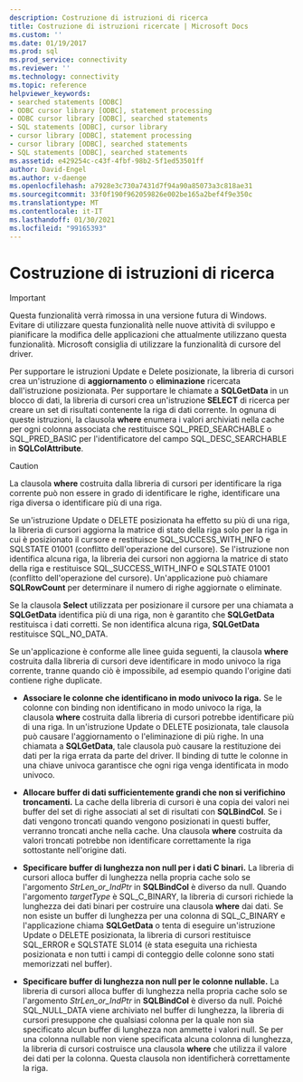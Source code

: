 ```yaml
---
description: Costruzione di istruzioni di ricerca
title: Costruzione di istruzioni ricercate | Microsoft Docs
ms.custom: ''
ms.date: 01/19/2017
ms.prod: sql
ms.prod_service: connectivity
ms.reviewer: ''
ms.technology: connectivity
ms.topic: reference
helpviewer_keywords:
- searched statements [ODBC]
- ODBC cursor library [ODBC], statement processing
- ODBC cursor library [ODBC], searched statements
- SQL statements [ODBC], cursor library
- cursor library [ODBC], statement processing
- cursor library [ODBC], searched statements
- SQL statements [ODBC], searched statements
ms.assetid: e429254c-c43f-4fbf-98b2-5f1ed53501ff
author: David-Engel
ms.author: v-daenge
ms.openlocfilehash: a7928e3c730a7431d7f94a90a85073a3c818ae31
ms.sourcegitcommit: 33f0f190f962059826e002be165a2bef4f9e350c
ms.translationtype: MT
ms.contentlocale: it-IT
ms.lasthandoff: 01/30/2021
ms.locfileid: "99165393"
---
```

# <a name="constructing-searched-statements"></a>Costruzione di istruzioni di ricerca
> [!IMPORTANT]  
>  Questa funzionalità verrà rimossa in una versione futura di Windows. Evitare di utilizzare questa funzionalità nelle nuove attività di sviluppo e pianificare la modifica delle applicazioni che attualmente utilizzano questa funzionalità. Microsoft consiglia di utilizzare la funzionalità di cursore del driver.  
  
 Per supportare le istruzioni Update e Delete posizionate, la libreria di cursori crea un'istruzione di **aggiornamento** o **eliminazione** ricercata dall'istruzione posizionata. Per supportare le chiamate a **SQLGetData** in un blocco di dati, la libreria di cursori crea un'istruzione **SELECT** di ricerca per creare un set di risultati contenente la riga di dati corrente. In ognuna di queste istruzioni, la clausola **where** enumera i valori archiviati nella cache per ogni colonna associata che restituisce SQL_PRED_SEARCHABLE o SQL_PRED_BASIC per l'identificatore del campo SQL_DESC_SEARCHABLE in **SQLColAttribute**.  
  
> [!CAUTION]  
>  La clausola **where** costruita dalla libreria di cursori per identificare la riga corrente può non essere in grado di identificare le righe, identificare una riga diversa o identificare più di una riga.  
  
 Se un'istruzione Update o DELETE posizionata ha effetto su più di una riga, la libreria di cursori aggiorna la matrice di stato della riga solo per la riga in cui è posizionato il cursore e restituisce SQL_SUCCESS_WITH_INFO e SQLSTATE 01001 (conflitto dell'operazione del cursore). Se l'istruzione non identifica alcuna riga, la libreria dei cursori non aggiorna la matrice di stato della riga e restituisce SQL_SUCCESS_WITH_INFO e SQLSTATE 01001 (conflitto dell'operazione del cursore). Un'applicazione può chiamare **SQLRowCount** per determinare il numero di righe aggiornate o eliminate.  
  
 Se la clausola **Select** utilizzata per posizionare il cursore per una chiamata a **SQLGetData** identifica più di una riga, non è garantito che **SQLGetData** restituisca i dati corretti. Se non identifica alcuna riga, **SQLGetData** restituisce SQL_NO_DATA.  
  
 Se un'applicazione è conforme alle linee guida seguenti, la clausola **where** costruita dalla libreria di cursori deve identificare in modo univoco la riga corrente, tranne quando ciò è impossibile, ad esempio quando l'origine dati contiene righe duplicate.  
  
-   **Associare le colonne che identificano in modo univoco la riga.** Se le colonne con binding non identificano in modo univoco la riga, la clausola **where** costruita dalla libreria di cursori potrebbe identificare più di una riga. In un'istruzione Update o DELETE posizionata, tale clausola può causare l'aggiornamento o l'eliminazione di più righe. In una chiamata a **SQLGetData**, tale clausola può causare la restituzione dei dati per la riga errata da parte del driver. Il binding di tutte le colonne in una chiave univoca garantisce che ogni riga venga identificata in modo univoco.  
  
-   **Allocare buffer di dati sufficientemente grandi che non si verifichino troncamenti.** La cache della libreria di cursori è una copia dei valori nei buffer del set di righe associati al set di risultati con **SQLBindCol**. Se i dati vengono troncati quando vengono posizionati in questi buffer, verranno troncati anche nella cache. Una clausola **where** costruita da valori troncati potrebbe non identificare correttamente la riga sottostante nell'origine dati.  
  
-   **Specificare buffer di lunghezza non null per i dati C binari.** La libreria di cursori alloca buffer di lunghezza nella propria cache solo se l'argomento *StrLen_or_IndPtr* in **SQLBindCol** è diverso da null. Quando l'argomento *targetType* è SQL_C_BINARY, la libreria di cursori richiede la lunghezza dei dati binari per costruire una clausola **where** dai dati. Se non esiste un buffer di lunghezza per una colonna di SQL_C_BINARY e l'applicazione chiama **SQLGetData** o tenta di eseguire un'istruzione Update o DELETE posizionata, la libreria di cursori restituisce SQL_ERROR e SQLSTATE SL014 (è stata eseguita una richiesta posizionata e non tutti i campi di conteggio delle colonne sono stati memorizzati nel buffer).  
  
-   **Specificare buffer di lunghezza non null per le colonne nullable.** La libreria di cursori alloca buffer di lunghezza nella propria cache solo se l'argomento *StrLen_or_IndPtr* in **SQLBindCol** è diverso da null. Poiché SQL_NULL_DATA viene archiviato nel buffer di lunghezza, la libreria di cursori presuppone che qualsiasi colonna per la quale non sia specificato alcun buffer di lunghezza non ammette i valori null. Se per una colonna nullable non viene specificata alcuna colonna di lunghezza, la libreria di cursori costruisce una clausola **where** che utilizza il valore dei dati per la colonna. Questa clausola non identificherà correttamente la riga.
